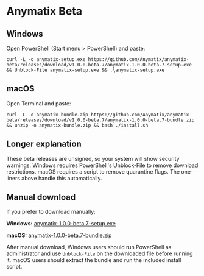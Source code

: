 Anymatix Beta
=============

Windows
-------
Open PowerShell (Start menu > PowerShell) and paste:
```
curl -L -o anymatix-setup.exe https://github.com/Anymatix/anymatix-beta/releases/download/v1.0.0-beta.7/anymatix-1.0.0-beta.7-setup.exe && Unblock-File anymatix-setup.exe && .\anymatix-setup.exe
```

macOS
-----
Open Terminal and paste:
```
curl -L -o anymatix-bundle.zip https://github.com/Anymatix/anymatix-beta/releases/download/v1.0.0-beta.7/anymatix-1.0.0-beta.7-bundle.zip && unzip -o anymatix-bundle.zip && bash ./install.sh
```

Longer explanation
------------------
These beta releases are unsigned, so your system will show security warnings. Windows requires PowerShell's Unblock-File to remove download restrictions. macOS requires a script to remove quarantine flags. The one-liners above handle this automatically.

Manual download
---------------
If you prefer to download manually:

**Windows:** [anymatix-1.0.0-beta.7-setup.exe](https://github.com/Anymatix/anymatix-beta/releases/download/v1.0.0-beta.7/anymatix-1.0.0-beta.7-setup.exe)

**macOS:** [anymatix-1.0.0-beta.7-bundle.zip](https://github.com/Anymatix/anymatix-beta/releases/download/v1.0.0-beta.7/anymatix-1.0.0-beta.7-bundle.zip)

After manual download, Windows users should run PowerShell as administrator and use `Unblock-File` on the downloaded file before running it. macOS users should extract the bundle and run the included install script.